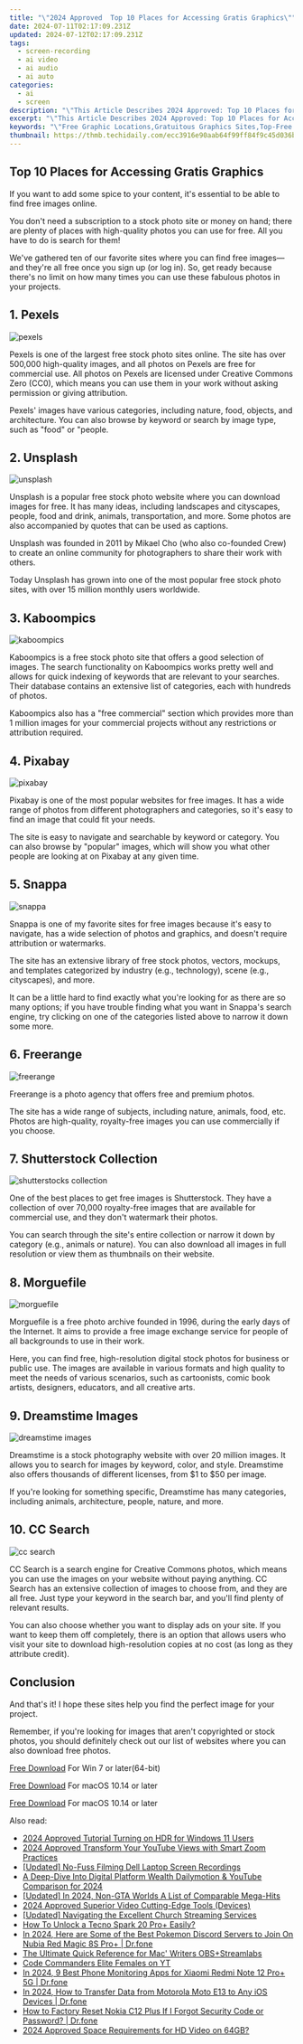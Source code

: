 ```yaml
---
title: "\"2024 Approved  Top 10 Places for Accessing Gratis Graphics\""
date: 2024-07-11T02:17:09.231Z
updated: 2024-07-12T02:17:09.231Z
tags: 
  - screen-recording
  - ai video
  - ai audio
  - ai auto
categories: 
  - ai
  - screen
description: "\"This Article Describes 2024 Approved: Top 10 Places for Accessing Gratis Graphics\""
excerpt: "\"This Article Describes 2024 Approved: Top 10 Places for Accessing Gratis Graphics\""
keywords: "\"Free Graphic Locations,Gratuitous Graphics Sites,Top-Free Design Spots,Zero-Cost Art Hubs,Costless Creativity Centers,Unlimited Image Places,Accessible Graphic Venues\""
thumbnail: https://thmb.techidaily.com/ecc3916e90aab64f99ff84f9c45d036bcf1e08682351feaa92b6a0ff146b14b9.jpg
---
```


## Top 10 Places for Accessing Gratis Graphics

If you want to add some spice to your content, it's essential to be able to find free images online.

You don't need a subscription to a stock photo site or money on hand; there are plenty of places with high-quality photos you can use for free. All you have to do is search for them!

We've gathered ten of our favorite sites where you can find free images—and they're all free once you sign up (or log in). So, get ready because there's no limit on how many times you can use these fabulous photos in your projects.

## 1\. Pexels

![pexels](https://images.wondershare.com/filmora/article-images/2022/12/10-sites-to-get-free-images-01.JPG)

Pexels is one of the largest free stock photo sites online. The site has over 500,000 high-quality images, and all photos on Pexels are free for commercial use. All photos on Pexels are licensed under Creative Commons Zero (CC0), which means you can use them in your work without asking permission or giving attribution.

Pexels' images have various categories, including nature, food, objects, and architecture. You can also browse by keyword or search by image type, such as "food" or "people.

## 2\. Unsplash

![unsplash](https://images.wondershare.com/filmora/article-images/2022/12/10-sites-to-get-free-images-02.JPG)

Unsplash is a popular free stock photo website where you can download images for free. It has many ideas, including landscapes and cityscapes, people, food and drink, animals, transportation, and more. Some photos are also accompanied by quotes that can be used as captions.

Unsplash was founded in 2011 by Mikael Cho (who also co-founded Crew) to create an online community for photographers to share their work with others.

Today Unsplash has grown into one of the most popular free stock photo sites, with over 15 million monthly users worldwide.

## 3\. Kaboompics

![kaboompics](https://images.wondershare.com/filmora/article-images/2022/12/10-sites-to-get-free-images-03.JPG)

Kaboompics is a free stock photo site that offers a good selection of images. The search functionality on Kaboompics works pretty well and allows for quick indexing of keywords that are relevant to your searches. Their database contains an extensive list of categories, each with hundreds of photos.

Kaboompics also has a "free commercial" section which provides more than 1 million images for your commercial projects without any restrictions or attribution required.

## 4\. Pixabay

![pixabay](https://images.wondershare.com/filmora/article-images/2022/12/10-sites-to-get-free-images-04.JPG)

Pixabay is one of the most popular websites for free images. It has a wide range of photos from different photographers and categories, so it's easy to find an image that could fit your needs.

The site is easy to navigate and searchable by keyword or category. You can also browse by "popular" images, which will show you what other people are looking at on Pixabay at any given time.

## 5\. Snappa

![snappa](https://images.wondershare.com/filmora/article-images/2022/12/10-sites-to-get-free-images-05.JPG)

Snappa is one of my favorite sites for free images because it's easy to navigate, has a wide selection of photos and graphics, and doesn't require attribution or watermarks.

The site has an extensive library of free stock photos, vectors, mockups, and templates categorized by industry (e.g., technology), scene (e.g., cityscapes), and more.

It can be a little hard to find exactly what you're looking for as there are so many options; if you have trouble finding what you want in Snappa's search engine, try clicking on one of the categories listed above to narrow it down some more.

## 6\. Freerange

![freerange](https://images.wondershare.com/filmora/article-images/2022/12/10-sites-to-get-free-images-06.JPG)

Freerange is a photo agency that offers free and premium photos.

The site has a wide range of subjects, including nature, animals, food, etc. Photos are high-quality, royalty-free images you can use commercially if you choose.

## 7\. Shutterstock Collection

![shutterstocks collection](https://images.wondershare.com/filmora/article-images/2022/12/10-sites-to-get-free-images-07.JPG)

One of the best places to get free images is Shutterstock. They have a collection of over 70,000 royalty-free images that are available for commercial use, and they don't watermark their photos.

You can search through the site's entire collection or narrow it down by category (e.g., animals or nature). You can also download all images in full resolution or view them as thumbnails on their website.

## 8\. Morguefile

![morguefile](https://images.wondershare.com/filmora/article-images/2022/12/10-sites-to-get-free-images-08.JPG)

Morguefile is a free photo archive founded in 1996, during the early days of the Internet. It aims to provide a free image exchange service for people of all backgrounds to use in their work.

Here, you can find free, high-resolution digital stock photos for business or public use. The images are available in various formats and high quality to meet the needs of various scenarios, such as cartoonists, comic book artists, designers, educators, and all creative arts.

## 9\. Dreamstime Images

![dreamstime images](https://images.wondershare.com/filmora/article-images/2022/12/10-sites-to-get-free-images-09.JPG)

Dreamstime is a stock photography website with over 20 million images. It allows you to search for images by keyword, color, and style. Dreamstime also offers thousands of different licenses, from $1 to $50 per image.

If you're looking for something specific, Dreamstime has many categories, including animals, architecture, people, nature, and more.

## 10\. CC Search

![cc search](https://images.wondershare.com/filmora/article-images/2022/12/10-sites-to-get-free-images-10.JPG)

CC Search is a search engine for Creative Commons photos, which means you can use the images on your website without paying anything. CC Search has an extensive collection of images to choose from, and they are all free. Just type your keyword in the search bar, and you'll find plenty of relevant results.

You can also choose whether you want to display ads on your site. If you want to keep them off completely, there is an option that allows users who visit your site to download high-resolution copies at no cost (as long as they attribute credit).

## Conclusion

And that's it! I hope these sites help you find the perfect image for your project.

Remember, if you're looking for images that aren't copyrighted or stock photos, you should definitely check out our list of websites where you can also download free photos.

[Free Download](https://tools.techidaily.com/wondershare/filmora/download/) For Win 7 or later(64-bit)

[Free Download](https://tools.techidaily.com/wondershare/filmora/download/) For macOS 10.14 or later

[Free Download](https://tools.techidaily.com/wondershare/filmora/download/) For macOS 10.14 or later

<ins class="adsbygoogle"
     style="display:block"
     data-ad-format="autorelaxed"
     data-ad-client="ca-pub-7571918770474297"
     data-ad-slot="1223367746"></ins>

<ins class="adsbygoogle"
     style="display:block"
     data-ad-format="autorelaxed"
     data-ad-client="ca-pub-7571918770474297"
     data-ad-slot="1223367746"></ins>



<ins class="adsbygoogle"
     style="display:block"
     data-ad-client="ca-pub-7571918770474297"
     data-ad-slot="8358498916"
     data-ad-format="auto"
     data-full-width-responsive="true"></ins>


<span class="atpl-alsoreadstyle">Also read:</span>
<div><ul>
<li><a href="https://article-posts.techidaily.com/2024-approved-tutorial-turning-on-hdr-for-windows-11-users/"><u>2024 Approved  Tutorial  Turning on HDR for Windows 11 Users</u></a></li>
<li><a href="https://article-posts.techidaily.com/2024-approved-transform-your-youtube-views-with-smart-zoom-practices/"><u>2024 Approved  Transform Your YouTube Views with Smart Zoom Practices</u></a></li>
<li><a href="https://desktop-recording.techidaily.com/updated-no-fuss-filming-dell-laptop-screen-recordings/"><u>[Updated] No-Fuss Filming  Dell Laptop Screen Recordings</u></a></li>
<li><a href="https://youtube-videos.techidaily.com/a-deep-dive-into-digital-platform-wealth-dailymotion-and-youtube-comparison-for-2024/"><u>A Deep-Dive Into Digital Platform Wealth  Dailymotion & YouTube Comparison for 2024</u></a></li>
<li><a href="https://desktop-recording.techidaily.com/updated-in-2024-non-gta-worlds-a-list-of-comparable-mega-hits/"><u>[Updated] In 2024, Non-GTA Worlds  A List of Comparable Mega-Hits</u></a></li>
<li><a href="https://some-approaches.techidaily.com/2024-approved-superior-video-cutting-edge-tools-devices/"><u>2024 Approved  Superior Video Cutting-Edge Tools (Devices)</u></a></li>
<li><a href="https://vp-tips.techidaily.com/updated-navigating-the-excellent-church-streaming-services/"><u>[Updated] Navigating the Excellent Church Streaming Services</u></a></li>
<li><a href="https://unlock-android.techidaily.com/how-to-unlock-a-tecno-spark-20-proplus-easily-by-drfone-android/"><u>How To Unlock a Tecno Spark 20 Pro+ Easily?</u></a></li>
<li><a href="https://pokemon-go-android.techidaily.com/in-2024-here-are-some-of-the-best-pokemon-discord-servers-to-join-on-nubia-red-magic-8s-proplus-drfone-by-drfone-virtual-android/"><u>In 2024, Here are Some of the Best Pokemon Discord Servers to Join On Nubia Red Magic 8S Pro+ | Dr.fone</u></a></li>
<li><a href="https://extra-hints.techidaily.com/the-ultimate-quick-reference-for-mac-writers-obsplusstreamlabs/"><u>The Ultimate Quick Reference for Mac' Writers  OBS+Streamlabs</u></a></li>
<li><a href="https://youtube-zero.techidaily.com/commanders-elite-females-on-yt/"><u>Code Commanders  Elite Females on YT</u></a></li>
<li><a href="https://android-location-track.techidaily.com/in-2024-9-best-phone-monitoring-apps-for-xiaomi-redmi-note-12-proplus-5g-drfone-by-drfone-virtual-android/"><u>In 2024, 9 Best Phone Monitoring Apps for Xiaomi Redmi Note 12 Pro+ 5G | Dr.fone</u></a></li>
<li><a href="https://android-transfer.techidaily.com/in-2024-how-to-transfer-data-from-motorola-moto-e13-to-any-ios-devices-drfone-by-drfone-transfer-from-android-transfer-from-android/"><u>In 2024, How to Transfer Data from Motorola Moto E13 to Any iOS Devices | Dr.fone</u></a></li>
<li><a href="https://techidaily.com/how-to-factory-reset-nokia-c12-plus-if-i-forgot-security-code-or-password-drfone-by-drfone-reset-android-reset-android/"><u>How to Factory Reset Nokia C12 Plus If I Forgot Security Code or Password? | Dr.fone</u></a></li>
<li><a href="https://extra-support.techidaily.com/2024-approved-space-requirements-for-hd-video-on-64gb/"><u>2024 Approved  Space Requirements for HD Video on 64GB?</u></a></li>
</ul></div>
